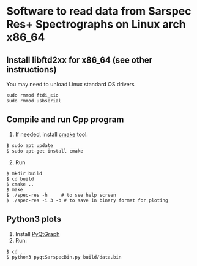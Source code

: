 # Software to read data from Sarspec Res+ Spectrographs on Linux arch x86_64

## Install libftd2xx for x86_64 (see other instructions)  
You may need to unload Linux standard OS drivers
```console
sudo rmmod ftdi_sio
sudo rmmod usbserial
```
## Compile and run Cpp program
1. If needed, install [cmake](https://cmake.org) tool:
```console
$ sudo apt update
$ sudo apt-get install cmake
```
2. Run
```console
$ mkdir build
$ cd build
$ cmake ..
$ make
$ ./spec-res -h     # to see help screen
$ ./spec-res -i 3 -b # to save in binary format for ploting 
```

## Python3 plots
1. Install [PyQtGraph](https://www.pyqtgraph.org)
2. Run:
```console
$ cd ..
$ python3 pyqtSarspecBin.py build/data.bin
```
